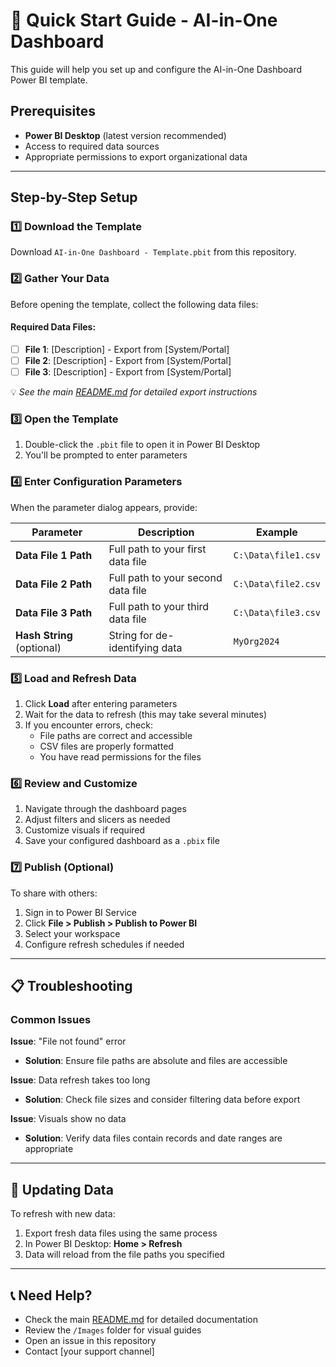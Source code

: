 # 🚀 Quick Start Guide - AI-in-One Dashboard

This guide will help you set up and configure the AI-in-One Dashboard Power BI template.

## Prerequisites

- **Power BI Desktop** (latest version recommended)
- Access to required data sources
- Appropriate permissions to export organizational data

---

## Step-by-Step Setup

### 1️⃣ Download the Template

Download `AI-in-One Dashboard - Template.pbit` from this repository.

### 2️⃣ Gather Your Data

Before opening the template, collect the following data files:

#### Required Data Files:
- [ ] **File 1**: [Description] - Export from [System/Portal]
- [ ] **File 2**: [Description] - Export from [System/Portal]  
- [ ] **File 3**: [Description] - Export from [System/Portal]

💡 _See the main [README.md](README.md) for detailed export instructions_

### 3️⃣ Open the Template

1. Double-click the `.pbit` file to open it in Power BI Desktop
2. You'll be prompted to enter parameters

### 4️⃣ Enter Configuration Parameters

When the parameter dialog appears, provide:

| Parameter | Description | Example |
|-----------|-------------|---------|
| **Data File 1 Path** | Full path to your first data file | `C:\Data\file1.csv` |
| **Data File 2 Path** | Full path to your second data file | `C:\Data\file2.csv` |
| **Data File 3 Path** | Full path to your third data file | `C:\Data\file3.csv` |
| **Hash String** (optional) | String for de-identifying data | `MyOrg2024` |

### 5️⃣ Load and Refresh Data

1. Click **Load** after entering parameters
2. Wait for the data to refresh (this may take several minutes)
3. If you encounter errors, check:
   - File paths are correct and accessible
   - CSV files are properly formatted
   - You have read permissions for the files

### 6️⃣ Review and Customize

1. Navigate through the dashboard pages
2. Adjust filters and slicers as needed
3. Customize visuals if required
4. Save your configured dashboard as a `.pbix` file

### 7️⃣ Publish (Optional)

To share with others:
1. Sign in to Power BI Service
2. Click **File > Publish > Publish to Power BI**
3. Select your workspace
4. Configure refresh schedules if needed

---

## 📋 Troubleshooting

### Common Issues

**Issue**: "File not found" error
- **Solution**: Ensure file paths are absolute and files are accessible

**Issue**: Data refresh takes too long
- **Solution**: Check file sizes and consider filtering data before export

**Issue**: Visuals show no data
- **Solution**: Verify data files contain records and date ranges are appropriate

---

## 🔄 Updating Data

To refresh with new data:
1. Export fresh data files using the same process
2. In Power BI Desktop: **Home > Refresh**
3. Data will reload from the file paths you specified

---

## 📞 Need Help?

- Check the main [README.md](README.md) for detailed documentation
- Review the `/Images` folder for visual guides
- Open an issue in this repository
- Contact [your support channel]
